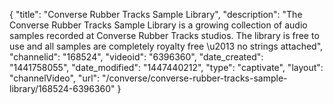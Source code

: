 {
    "title": "Converse Rubber Tracks Sample Library",
    "description": "The Converse Rubber Tracks Sample Library is a growing collection of audio samples recorded at Converse Rubber Tracks studios. The library is free to use and all samples are completely royalty free \u2013 no strings attached",
    "channelid": "168524",
    "videoid": "6396360",
    "date_created": "1441758055",
    "date_modified": "1447440212",
    "type": "captivate",
    "layout": "channelVideo",
    "url": "\/converse\/converse-rubber-tracks-sample-library\/168524-6396360"
}